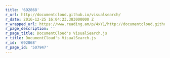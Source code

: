 ```yaml
---
title: '692868'
r_url: http://documentcloud.github.io/visualsearch/
r_date: 2016-12-25 16:04:23.383000000 Z
r_wrapped_url: https://www.reading.am/p/4xY1/http://documentcloud.github.io/visualsearch/
r_page_description: ''
r_page_title: DocumentCloud's VisualSearch.js
r_title: DocumentCloud's VisualSearch.js
r_id: '692868'
r_page_id: '507947'
---
```


